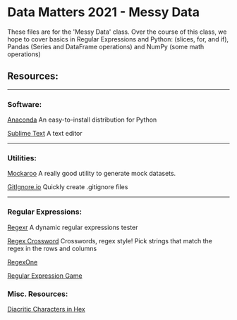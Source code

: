 # Data Matters 2021 - Messy Data
These files are for the 'Messy Data' class.
Over the course of this class, we hope to cover basics in Regular Expressions  and Python: (slices, for, and if), Pandas (Series and DataFrame operations) and NumPy (some math operations)

## Resources:

---

### Software:
[Anaconda](https://www.anaconda.com/distribution/) An easy-to-install distribution for Python 

[Sublime Text](https://www.sublimetext.com/) A text editor

---

### Utilities:
[Mockaroo](https://mockaroo.com) A really good utility to generate mock datasets.

[GitIgnore.io](https://www.gitignore.io) Quickly create .gitignore files

---

### Regular Expressions:
[Regexr](https://regexr.com) A dynamic regular expressions tester

[Regex Crossword](https://regexcrossword.com) Crosswords, regex style! Pick strings that match the regex in the rows and columns

[RegexOne](https://regexone.com)

[Regular Expression Game](http://play.inginf.units.it/#/)

### Misc. Resources:
[Diacritic Characters in Hex](https://pjb.com.au/comp/diacritics.html)
